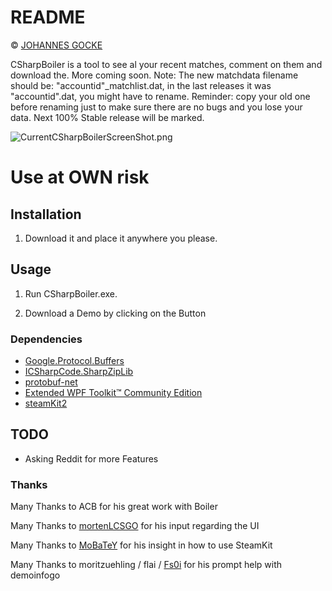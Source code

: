 # README #

© [JOHANNES GOCKE](http://steamcommunity.com/id/master117/)

CSharpBoiler is a tool to see al your recent matches, comment on them and download the. More coming soon.
Note: The new matchdata filename should be: "accountid"_matchlist.dat, in the last releases it was "accountid".dat, you might have to rename. 
Reminder: copy your old one before renaming just to make sure there are no bugs and you lose your data. Next 100% Stable release will be marked.

![CurrentCSharpBoilerScreenShot.png](https://bitbucket.org/repo/Az8xKM/images/1364993121-CurrentCSharpBoilerScreenShot.png)

# Use at OWN risk #

## Installation ##

1. Download it and place it anywhere you please.

## Usage  ##

1. Run CSharpBoiler.exe.

2. Download a Demo by clicking on the Button

### Dependencies ###
* [Google.Protocol.Buffers](https://www.nuget.org/packages/Google.ProtocolBuffers/)
* [ICSharpCode.SharpZipLib](https://www.nuget.org/packages/ICSharpCode.SharpZipLib.dll/)
* [protobuf-net](https://code.google.com/p/protobuf-net/)
* [Extended WPF Toolkit™ Community Edition](http://wpftoolkit.codeplex.com/)
* [steamKit2](https://github.com/SteamRE/SteamKit)

## TODO ##
* Asking Reddit for more Features

### Thanks ###
Many Thanks to ACB for his great work with Boiler

Many Thanks to [mortenLCSGO](http://www.reddit.com/user/mortenLCSGO) for his input regarding the UI

Many Thanks to [MoBaTeY](http://www.reddit.com/user/MoBaTeY) for his insight in how to use SteamKit

Many Thanks to moritzuehling / flai / [Fs0i](http://www.reddit.com/user/Fs0i) for his prompt help with demoinfogo